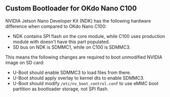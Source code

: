 ## Custom Bootloader for OKdo Nano C100

NVIDIA Jetson Nano Developer Kit (NDK) has the following hardware difference when compared to OKdo Nano C100:

* NDK contains SPI flash on the core module, while C100 uses production module with doesn't have this part populated.
* SD bus on NDK is SDMMC1, while on C100 is SDMMC3.

This means the following changes are required to boot unmodified NVIDIA image on SD card:

* U-Boot should enable SDMMC3 to load files from there.
* U-Boot should apply overlay to kernel dts to enable SDMMC3.
* U-Boot should modify `/etc/nv_boot_control.conf` to use eMMC boot partition as bootloader storage, not SPI flash.